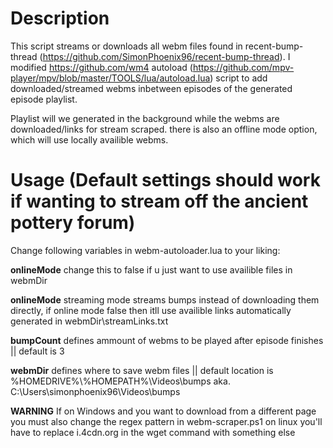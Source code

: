 #  Description
This script streams or downloads all webm files found in recent-bump-thread (https://github.com/SimonPhoenix96/recent-bump-thread).
I modified https://github.com/wm4 autoload (https://github.com/mpv-player/mpv/blob/master/TOOLS/lua/autoload.lua) script to add downloaded/streamed webms inbetween episodes of  the generated episode playlist.

Playlist will we generated in the background while the webms are downloaded/links for stream scraped. there is also an offline mode option, which will use locally availible webms.


# Usage (Default settings should work if wanting to stream off the ancient pottery forum)

Change following variables in webm-autoloader.lua to your liking:

**onlineMode** 
change this to false if u just want to use availible files in webmDir

**onlineMode** 
streaming mode streams bumps instead of downloading them directly, if online mode false then itll use availible links automatically generated in webmDir\streamLinks.txt

**bumpCount** 
defines ammount of webms to be played after episode finishes || default is 3

**webmDir** 
defines where to save webm files || default location is %HOMEDRIVE%\\%HOMEPATH%\\Videos\\bumps aka. C:\Users\simonphoenix96\Videos\bumps

**WARNING** 
If on Windows and you want to download from a different page you must also change the regex pattern in webm-scraper.ps1 on linux you'll have to replace i.4cdn.org in the wget command with something else 
